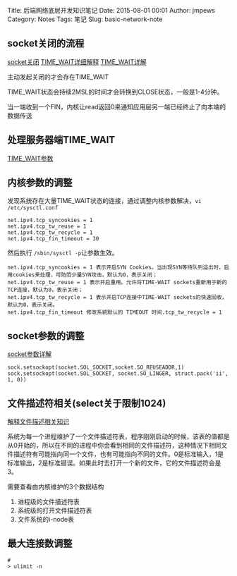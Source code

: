 Title: 后端网络底层开发知识笔记
Date: 2015-08-01 00:01
Author: jmpews
Category: Notes
Tags: 笔记
Slug: basic-network-note

## socket关闭的流程
[socket关闭](http://www.2cto.com/net/201309/243585.html)
[TIME_WAIT详细解释](http://www.firefoxbug.com/index.php/archives/2795/)
[TIME_WAIT详解](http://segmentfault.com/a/1190000003509876)

主动发起关闭的才会存在TIME_WAIT

TIME_WAIT状态会持续2MSL的时间才会转换到CLOSE状态，一般是1-4分钟。

当一端收到一个FIN，内核让read返回0来通知应用层另一端已经终止了向本端的数据传送

## 处理服务器端TIME_WAIT
[TIME_WAIT参数](http://www.91python.com/archives/435)

## 内核参数的调整
发现系统存在大量TIME_WAIT状态的连接，通过调整内核参数解决，`vi /etc/sysctl.conf`

```
net.ipv4.tcp_syncookies = 1
net.ipv4.tcp_tw_reuse = 1
net.ipv4.tcp_tw_recycle = 1
net.ipv4.tcp_fin_timeout = 30
```

然后执行 `/sbin/sysctl -p`让参数生效。

```
net.ipv4.tcp_syncookies = 1 表示开启SYN Cookies。当出现SYN等待队列溢出时，启用cookies来处理，可防范少量SYN攻击，默认为0，表示关闭；
net.ipv4.tcp_tw_reuse = 1 表示开启重用。允许将TIME-WAIT sockets重新用于新的TCP连接，默认为0，表示关闭；
net.ipv4.tcp_tw_recycle = 1 表示开启TCP连接中TIME-WAIT sockets的快速回收，默认为0，表示关闭。
net.ipv4.tcp_fin_timeout 修改系統默认的 TIMEOUT 时间.tcp_tw_recycle = 1
```

## socket参数的调整

[socket参数详解](http://blog.chinaunix.net/uid-24517549-id-4044883.html)

```
sock.setsockopt(socket.SOL_SOCKET,socket.SO_REUSEADDR,1)
sock.setsockopt(socket.SOL_SOCKET, socket.SO_LINGER, struct.pack('ii', 1, 0))
```

## 文件描述符相关(select关于限制1024)
[解释文件描述相关知识](http://blog.csdn.net/cywosp/article/details/38965239)

系统为每一个进程维护了一个文件描述符表，程序刚刚启动的时候，该表的值都是从0开始的，所以在不同的进程中你会看到相同的文件描述符，这种情况下相同文件描述符有可能指向同一个文件，也有可能指向不同的文件。0是标准输入，1是标准输出，2是标准错误。如果此时去打开一个新的文件，它的文件描述符会是3。

需要查看由内核维护的3个数据结构

1. 进程级的文件描述符表
2. 系统级的打开文件描述符表
3. 文件系统的i-node表

## 最大连接数调整
```
# 
> ulimit -n
```
